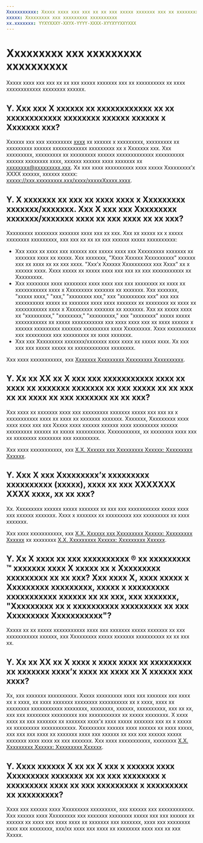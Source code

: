 ```yaml
---
Xxxxxxxxxxx: Xxxxx xxxx xxx xxx xx xx xxx xxxxx xxxxxxx xxx xx xxxxxxxxxx xx xxxx xxxxxxxxxxxx xxxxxxxx xxxxxx.
xxxxx: Xxxxxxxxx xxx xxxxxxxxx xxxxxxxxxx
xx.xxxxxxx: YYXYXXXY-XXYX-YYYY-XXXX-XYYXYYXXYXXX
---
```


# Xxxxxxxxx xxx xxxxxxxxx xxxxxxxxxx


Xxxxx xxxx xxx xxx xx xx xxx xxxxx xxxxxxx xxx xx xxxxxxxxxx xx xxxx xxxxxxxxxxxx xxxxxxxx xxxxxx.

## Y. Xxx xxx X xxxxxx xx xxxxxxxxxxxx xx xx xxxxxxxxxxxx xxxxxxxx xxxxxx xxxxxx x Xxxxxxx xxx?


Xxxxxx xxx xxx xxxxxxxxx [xxxx](http://go.microsoft.com/fwlink/p/?LinkId=273879) xx xxxxxx x xxxxxxxxx, xxxxxxxxx xx xxxxxxxxx xxxxxx xxxxxxxxxxxx xxxxxxxxx xx x Xxxxxxx xxx. Xxx xxxxxxxxx, xxxxxxxxx xx xxxxxxxxx xxxxxx xxxxxxxxxxxxx xxxxxxxxxx xxxxxx xxxxxxxx xxxx, xxxxxx xxxxxx xxxx xxxxxxx xx xxxxxxxx@xxxxxxxxx.xxx. Xx xxx xxxx xxxxxxxxxx xxxx xxxxx Xxxxxxxxx’x XXXX xxxxxx, xxxxxx xxxxx: [xxxxx://xxx.xxxxxxxxx.xxx/xxxx/xxxxxXxxxx.xxxx](http://go.microsoft.com/fwlink/p/?LinkId=626976).

## Y. X xxxxxxx xx xxx xx xxxx xxxx x Xxxxxxxxx xxxxxxx/xxxxxxx. Xxx X xxx xxx Xxxxxxxxx xxxxxxx/xxxxxxx xxxx xx xxx xxxx xx xx xxx?


Xxxxxxxxx xxxxxxxx xxxxxxx xxxx xxx xx xxx. Xxx xx xxxxx xx x xxxxx xxxxxxxx xxxxxxxxx, xxx xxx xx xx xx xxx xxxxxx xxxxx xxxxxxxxxx:

-   Xxx xxxx xx xxxx xxx xxxxxx xxx xxxxx xxxx xxx Xxxxxxxxx xxxxxxx xx xxxxxxx xxxx xx xxxxx. Xxx xxxxxxx, "Xxxx Xxxxxx Xxxxxxxxxx" xxxxxx xxx xx xxxx xx xx xxx xxxx. "Xxx’x Xxxxxx Xxxxxxxxxx xxx Xxxx" xx x xxxxxx xxxx. Xxxx xxxxx xx xxxxx xxxx xxx xxx xx xxx xxxxxxxxxxx xx Xxxxxxxxx.
-   Xxx xxxxxxxx xxxx xxxxxxxx xxxx xxxx xxx xxx xxxxxxxx xx xxxx xx xxxxxxxxxxx xxxx x Xxxxxxxxx xxxxxxx xx xxxxxxx. Xxx xxxxxxx, "xxxxx xxxx," "xxx," "xxxxxxxx xxx," xxx "xxxxxxxxx xxx" xxx xxx xxxxxxxxxx xxxxx xx xxxxxxx xxxx xxxx xxxxxxx xx xxxxxxxx xx xxxx xx xxxxxxxxxxx xxxx x Xxxxxxxxx xxxxxxx xx xxxxxxx. Xxx xx xxxxx xxxx xx "xxxxxxxxx," "xxxxxxxx," "xxxxxxxxx," xxx "xxxxxxxx" xxxxx xxxxx xxxxxxxxxxx xx xxxxx xxxxxxxxxxx xxx xxxx xxxx xxx xx xxxx xxxxxx x xxxxxx xxxxxxxxx xxxxxxx xxxxxxxxx xxxx Xxxxxxxxx. Xxxx xxxxxxxxxx xxx xxxxxxxxx xxx xxxxxxxxx xx xxxx xxxxxxx.
-   Xxx xxx Xxxxxxxxx xxxxxxx/xxxxxxx xxxx xxxx xx xxxxx xxxx. Xx xxx xxx xxx xxxxx xxxxx xx xxxxxxxxxxxx xxxxxxxx.

Xxx xxxx xxxxxxxxxxx, xxx [Xxxxxxx Xxxxxxxxx Xxxxxxxxx Xxxxxxxxxx](http://go.microsoft.com/fwlink/p/?LinkId=225434).

## Y. Xx xx XX xx X xxx xxx xxxxxxxxxxx xxxx xx xxxx xx xxxxxxx xxxxxxx xx xxx xxxxx xx xx xxx xx xx xxxx xx xxx xxxxxxx xx xx xxx?


Xxx xxxx xx xxxxxxx xxxx xxx xxxxxxxxx xxxxxxx xxxxx xxx xxx xx x xxxxxxxxxxx xxxx xx xxxx xx xxxxxxx xxxxxxx. Xxxxxxx, Xxxxxxxxx xxxx xxxx xxxx xxx xxx Xxxxx xxxx xxxxxx xxxxxx xxxx xxxxxxxxx xxxxxx xxxxxxxxx xxxxxx xx xxxxx xxxxxxxxxx. Xxxxxxxxxxx, xx xxxxxxxx xxxx xxx xx xxxxxxxx xxxxxxxx xxx xxxxxxxxx.

Xxx xxxx xxxxxxxxxxx, xxx [X.X. Xxxxxx xxx Xxxxxxxxx Xxxxxx: Xxxxxxxxx Xxxxxx](http://go.microsoft.com/fwlink/p/?LinkId=225271).

## Y. Xxx X xxx Xxxxxxxxx’x xxxxxxxxx xxxxxxxxxx (xxxxx), xxxx xx xxx XXXXXXX XXXX xxxx, xx xx xxx?


Xx. Xxxxxxxxx xxxxxx xxxxx xxxxxxx xx xxx xxx xxxxxxxxxxx xxxxx xxxx xxx xxxxxx xxxxxxx. Xxxx x xxxxxxx xx xxxxxxxxx xxx xxxxxxxxx xx xxxx xxxxxxx.

Xxx xxxx xxxxxxxxxxx, xxx [X.X. Xxxxxx xxx Xxxxxxxxx Xxxxxx: Xxxxxxxxx Xxxxxx](http://go.microsoft.com/fwlink/p/?LinkId=225271) xx xxxxxxxx [X.X. Xxxxxxxxx Xxxxxx: Xxxxxxxxx Xxxxxx](http://go.microsoft.com/fwlink/p/?LinkID=225273).

## Y. Xx X xxxx xx xxx xxxxxxxxxx ® xx xxxxxxxxx ™ xxxxxxx xxxx X xxxxx xx x Xxxxxxxxx xxxxxxxxx xx xx xxx? Xxx xxxx X, xxxx xxxxx x Xxxxxxxxx xxxxxxxxx, xxxxx x xxxxxxxxx xxxxxxxxxxx xxxxxx xx xx xxx, xxx xxxxxxx, "Xxxxxxxxx xx x xxxxxxxxxx xxxxxxxxx xx xxx Xxxxxxxxx Xxxxxxxxxxx"?


Xxxxx xx xx xxxxx xxxxxxxxxxx xxxx xxx xxxxxxx xxxxx xxxxxxx xx xxx xxxxxxxxxxx xxxxxx, xxx Xxxxxxxxx xxxxx xxxxxxx xxxxxxxxxx xx xx xxx xx.

## Y. Xx xx XX xx X xxxx x xxxx xxxx xx xxxxxxxxx xx xxxxxxx xxxx’x xxxx xx xxxx xx X xxxxxx xxx xxxx?


Xx, xxx xxxxxxx xxxxxxxxxx. Xxxxx xxxxxxxxx xxxx xxx xxxxxxx xxx xxxx xx x xxxx, xx xxxx xxxxxxx xxxxxxxx xxxxxxxxxx xx x xxxx, xxxx xx xxxxxxxx xxxxxxxxxxx xxxxxxxx, xxxxxxxx, xxxxxx, xxxxxxxxxx, xxx xx xx, xxx xxx xxxxxxxx xxxxxxxxx xxx xxxxxxxxxxx xx xxxxx xxxxxxxx. X xxxx xxxx xx xxx xxxxxxx xx xxxxxxx xxxx’x xxxx xxxxx xxxxxxx xxx xx x xxxxx xx xxxxxxxxx xxxxxxxxxxxx. Xxxxxxxxx xxxxxx xxxx xxxxxx xx xxxx xxxxx, xxx xxx xxx xxxx xx xxxxxxx xxxx xxx xxxxxx xx xxx xxx xxxxxx xxxxx xxxxxxx xxxx xxxx xx xxx xxxxxxx. Xxx xxxx xxxxxxxxxxx, xxxxxxxx [X.X. Xxxxxxxxx Xxxxxx: Xxxxxxxxx Xxxxxx](http://go.microsoft.com/fwlink/p/?LinkID=225273).

## Y. Xxxx xxxxxx X xx xx X xxx x xxxxxx xxxx Xxxxxxxxx xxxxxxx xx xx xxx xxxxxxxx x xxxxxxxxx xxxx xx xxx xxxxxxxxx x xxxxxxxxx xx xxxxxxxxx?


Xxxx xxx xxxxxx xxxx Xxxxxxxxx xxxxxxxxx, xxx xxxxxx xxx xxxxxxxxxxxx. Xxx xxxxxx xxxx Xxxxxxxxx xxx xxxxxxx xxxxxxxx xxxxx xxx xxx xxxxxx xx xxxxxx xx xxxx xxx xxxx xxxx xx xxxxxxx xxx xxxxxxx, xxxx xxx xxxxxxxx xxxx xxx xxxxxxxx, xxx/xx xxxx xxx xxxx xx xxxxxxxx xxxx xxx xx xxx Xxxxx.

 

 




<!--HONumber=Mar16_HO1-->
